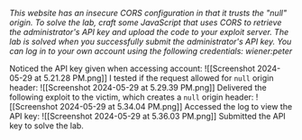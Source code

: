 *This website has an insecure CORS configuration in that it trusts the "null" origin.
To solve the lab, craft some JavaScript that uses CORS to retrieve the administrator's API key and upload the code to your exploit server. The lab is solved when you successfully submit the administrator's API key.
You can log in to your own account using the following credentials: wiener:peter*

Noticed the API key given when accessing account:
![[Screenshot 2024-05-29 at 5.21.28 PM.png]]
I tested if the request allowed for `null` origin header:
![[Screenshot 2024-05-29 at 5.29.39 PM.png]]
Delivered the following exploit to the victim, which creates a `null` origin header:
![[Screenshot 2024-05-29 at 5.34.04 PM.png]]
Accessed the log to view the API key:
![[Screenshot 2024-05-29 at 5.36.03 PM.png]]
Submitted the API key to solve the lab. 
